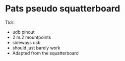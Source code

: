 # Pats pseudo squatterboard

Tldr:
* udb pinout
* 2 m.2 mountpoints
* sideways usb
* should just barely work
* Adapted from the squatterboard
